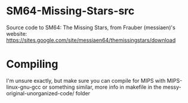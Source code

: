 # SM64-Missing-Stars-src
Source code to SM64: The Missing Stars, from Frauber (messiaen)'s website: https://sites.google.com/site/messiaen64/themissingstars/download

# Compiling
I'm unsure exactly, but make sure you can compile for MIPS with MIPS-linux-gnu-gcc or something similar, more info in makefile in the messy-original-unorganized-code/ folder
